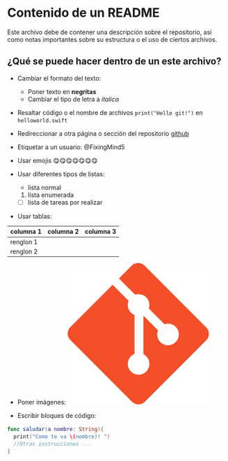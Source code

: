 # Contenido de un README

Este archivo debe de contener una descripción sobre el repositorio, así como notas importantes sobre su estructura o el uso de ciertos archivos.


    
## ¿Qué se puede hacer dentro de un este archivo?

* Cambiar el formato del texto:
  * Poner texto en **negritas**
  * Cambiar el tipo de letra a *italica*
  
* Resaltar código o el nombre de archivos `print("Hello git!")` en `helloworld.swift`

* Redireccionar a otra página o sección del repositorio [github](https://github.com)

* Etiquetar a un usuario: @FixingMind5

* Usar emojis :yum::yum::yum::yum::yum::yum::yum:

* Usar diferentes tipos de listas:
  * lista normal
  1. lista enumerada
  - [ ] lista de tareas por realizar
  
* Usar tablas:

| columna 1 | columna 2 | columna 3 |
| --------- | --------- | --------- |
| renglon 1 |           |           |
| renglon 2 |           |           |


* Poner imágenes: ![Logo de Git](git.png)

* Escribir bloques de código:
```swift
func saludar(a nombre: String){
  print("Como te va \(nombre)! ")
  //Otras instrucciones ... 
}
```
